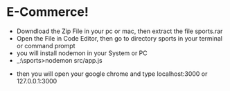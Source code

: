 # E-Commerce!

- Downdload the Zip File in your pc or mac, then extract the file sports.rar
- Open the File in Code Editor, then go to directory sports in your terminal or command prompt
- you will install nodemon in your System or PC
- _:\sports>nodemon src/app.js

* then you will open your google chrome and type localhost:3000 or 127.0.0.1:3000
